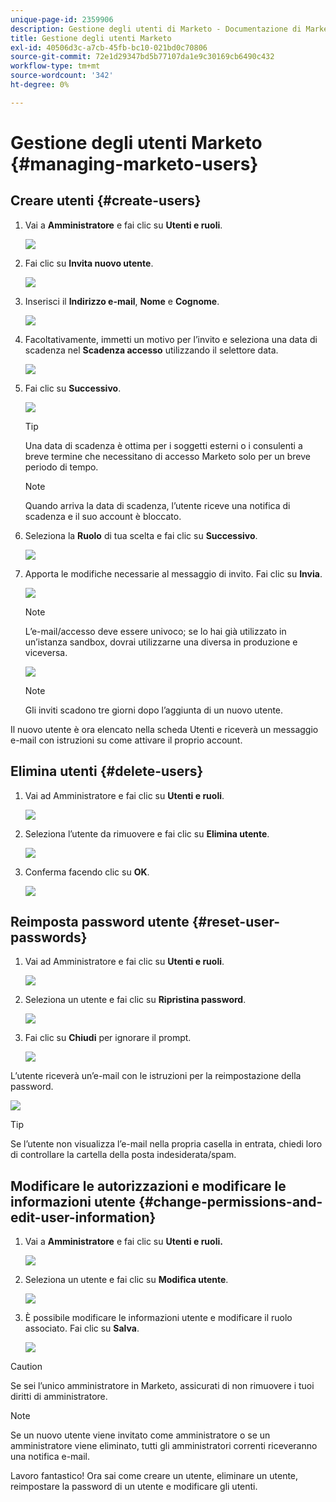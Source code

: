 ```yaml
---
unique-page-id: 2359906
description: Gestione degli utenti di Marketo - Documentazione di Marketo - Documentazione del prodotto
title: Gestione degli utenti Marketo
exl-id: 40506d3c-a7cb-45fb-bc10-021bd0c70806
source-git-commit: 72e1d29347bd5b77107da1e9c30169cb6490c432
workflow-type: tm+mt
source-wordcount: '342'
ht-degree: 0%

---
```


# Gestione degli utenti Marketo {#managing-marketo-users}

## Creare utenti {#create-users}

1. Vai a **Amministratore** e fai clic su **Utenti e ruoli**.

   ![](assets/image2014-9-9-11-3a34-3a58.png)

1. Fai clic su **Invita nuovo utente**.

   ![](assets/image2014-9-9-11-3a35-3a15.png)

1. Inserisci il **Indirizzo e-mail**, **Nome** e **Cognome**.

   ![](assets/image2016-5-24-9-3a45-3a30.png)

1. Facoltativamente, immetti un motivo per l’invito e seleziona una data di scadenza nel **Scadenza accesso** utilizzando il selettore data.

   ![](assets/image2016-6-29-15-3a52-3a18.png)

1. Fai clic su **Successivo**.

   ![](assets/image2016-5-24-9-3a58-3a10.png)

   >[!TIP]
   >
   >Una data di scadenza è ottima per i soggetti esterni o i consulenti a breve termine che necessitano di accesso Marketo solo per un breve periodo di tempo.

   >[!NOTE]
   >
   >Quando arriva la data di scadenza, l’utente riceve una notifica di scadenza e il suo account è bloccato.

1. Seleziona la **Ruolo** di tua scelta e fai clic su **Successivo**.

   ![](assets/image2016-5-24-10-3a1-3a33.png)

1. Apporta le modifiche necessarie al messaggio di invito. Fai clic su **Invia**.

   ![](assets/image2016-5-24-10-3a3-3a56.png)

   >[!NOTE]
   >
   >L’e-mail/accesso deve essere univoco; se lo hai già utilizzato in un’istanza sandbox, dovrai utilizzarne una diversa in produzione e viceversa.

   ![](assets/image2016-5-24-10-3a21-3a57.png)

   >[!NOTE]
   >
   >Gli inviti scadono tre giorni dopo l’aggiunta di un nuovo utente.

Il nuovo utente è ora elencato nella scheda Utenti e riceverà un messaggio e-mail con istruzioni su come attivare il proprio account.

## Elimina utenti {#delete-users}

1. Vai ad Amministratore e fai clic su **Utenti e ruoli**.

   ![](assets/image2014-9-9-11-3a36-3a21.png)

1. Seleziona l’utente da rimuovere e fai clic su **Elimina utente**.

   ![](assets/image2014-9-9-11-3a36-3a36.png)

1. Conferma facendo clic su **OK**.

   ![](assets/image2014-9-9-11-3a36-3a51.png)

## Reimposta password utente {#reset-user-passwords}

1. Vai ad Amministratore e fai clic su **Utenti e ruoli**.

   ![](assets/image2014-9-9-11-3a41-3a0.png)

1. Seleziona un utente e fai clic su **Ripristina password**.

   ![](assets/image2014-9-9-11-3a41-3a19.png)

1. Fai clic su **Chiudi** per ignorare il prompt.

   ![](assets/image2014-9-9-11-3a41-3a50.png)

L’utente riceverà un’e-mail con le istruzioni per la reimpostazione della password.

![](assets/image2014-9-9-11-3a45-3a53.png)

>[!TIP]
>
>Se l’utente non visualizza l’e-mail nella propria casella in entrata, chiedi loro di controllare la cartella della posta indesiderata/spam.

## Modificare le autorizzazioni e modificare le informazioni utente {#change-permissions-and-edit-user-information}

1. Vai a **Amministratore** e fai clic su **Utenti e ruoli.**

   ![](assets/image2014-9-9-11-3a37-3a5.png)

1. Seleziona un utente e fai clic su **Modifica utente**.

   ![](assets/image2014-9-9-11-3a37-3a16.png)

1. È possibile modificare le informazioni utente e modificare il ruolo associato. Fai clic su **Salva**.

   ![](assets/image2014-9-9-11-3a37-3a31.png)

>[!CAUTION]
>
>Se sei l’unico amministratore in Marketo, assicurati di non rimuovere i tuoi diritti di amministratore.

>[!NOTE]
>
>Se un nuovo utente viene invitato come amministratore o se un amministratore viene eliminato, tutti gli amministratori correnti riceveranno una notifica e-mail.

Lavoro fantastico! Ora sai come creare un utente, eliminare un utente, reimpostare la password di un utente e modificare gli utenti.
